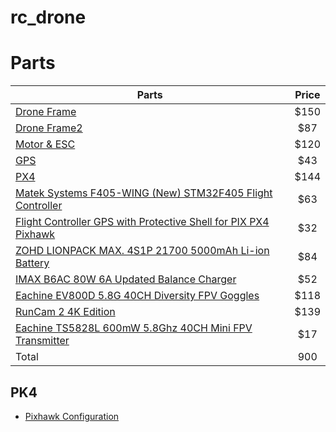# rc_drone

# Parts
| Parts | Price | 
|----------|:-------------:|
| [Drone Frame](https://www.amazon.com.au/FPVDrone-Racing-Carbon-Quadcopter-Freestyle/dp/B086X2JZD6/ref=sr_1_6?dchild=1&keywords=drone+frame&qid=1620382446&sr=8-6) | $150 |
| [Drone Frame2](https://www.amazon.com.au/iFlight-Titan-V1-3-Drone-Frame/dp/B0851BWBCJ/ref=sr_1_7?dchild=1&keywords=drone+frame&qid=1620382446&sr=8-7)| $87|
| [Motor & ESC](https://www.amazon.com.au/abcGoodefg-Brushless-Accessories-Quadcopter-Helicopter/dp/B08DXYNZS3/ref=sr_1_31?dchild=1&keywords=drone+motor+set&qid=1620382635&sr=8-31 )| $120 |
| [GPS](https://www.amazon.com.au/Compass-Protective-Antenna-Pixhawk-Control/dp/B07MQ3S67N/ref=sr_1_22?dchild=1&keywords=px4&qid=1620382911&sr=8-22)| $43|
| [PX4](https://www.amazon.com.au/dp/B07CHQ7SZ4?psc=1&pf_rd_p=54b7f949-efba-4e50-b9ed-7a8ba4b04d57&pf_rd_r=QB0QS9AM8KY12QC8AQAE&pd_rd_wg=lmJso&pd_rd_i=B07CHQ7SZ4&pd_rd_w=9Jp0b&pd_rd_r=d9170b01-f695-4f0a-af3a-88d6560ebb9e&ref_=pd_luc_rh_crh_rh_bxgy_reranked_01_01_t_img_lh)| $144|
|[Matek Systems F405-WING (New) STM32F405 Flight Controller ](https://www.banggood.com/Matek-Systems-F405-WING-(New)-STM32F405-Flight-Controller-Built-in-OSD-for-RC-Airplane-Fixed-Wing-p-1292190.html?rmmds=myorder&cur_warehouse=AU)| $63|
|[Flight Controller GPS with Protective Shell for PIX PX4 Pixhawk](https://www.banggood.com/Flight-Controller-GPS-with-Protective-Shell-for-PIX-PX4-Pixhawk-p-1005394.html?akmClientCountry=AU&p=IL29032695671201509S&cur_warehouse=CN)| $32 |
|[ZOHD LIONPACK MAX. 4S1P 21700 5000mAh Li-ion Battery](https://www.banggood.com/ZOHD-LIONPACK-MAX_-4S1P-21700-5000mAh-Li-ion-Battery-for-Long-Range-FPV-Sonicmodell-AR-Wing-or-Sonicmodell-AR-Wing-Pro-or-ZOHD-Nano-Tal0n-EVO-RC-Airplane-RC-Airplanes-Aerial-Survey-p-1719275.html?akmClientCountry=AU&cur_warehouse=CN)| $84|
|[IMAX B6AC 80W 6A Updated Balance Charger](https://www.banggood.com/IMAX-B6AC-80W-6A-Updated-Balance-Charger-Discharge-for-Lipo-or-Li-ion-or-LiFe-or-NiMh-Battery-p-1497293.html?rmmds=myorder&cur_warehouse=AU&ID=47759) | $52|
|[Eachine EV800D 5.8G 40CH Diversity FPV Goggles](https://www.banggood.com/Eachine-EV800D-5_8G-40CH-Diversity-FPV-Goggles-5-Inch-800+480-Video-Headset-HD-DVR-Build-in-Battery-p-1180354.html?cur_warehouse=USA&ID=532490&rmmds=search) | $118|
|[RunCam 2 4K Edition](https://www.banggood.com/RunCam-2-4K-Edition-HD-Recording-155-Degree-Wide-Angle-WiFi-FPV-Camera-49g-With-Replaceable-Battery-For-RC-Drone-Airplane-p-1686646.html?rmmds=myorder&cur_warehouse=CN)| $139|
|[Eachine TS5828L 600mW 5.8Ghz 40CH Mini FPV Transmitter](https://www.banggood.com/Eachine-TS5828L-600mW-5_8Ghz-40CH-Mini-FPV-Transmitter-VTX-with-LED-Display-For-Tiny-RC-Drone-p-1058136.html?rmmds=myorder&cur_warehouse=CN)| $17|
| Total| 900|


## PK4
* [Pixhawk Configuration](https://www.youtube.com/playlist?list=PLYsWjANuAm4rSLU7PQczfpQ9B4KbcPWsI)
 




